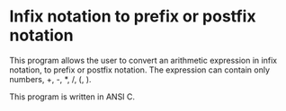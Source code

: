 # Infix notation to prefix or postfix notation
This program allows the user to convert an arithmetic expression in infix notation, to prefix or postfix notation. The expression can contain only numbers, +, -, *, /, (, ).

This program is written in ANSI C.
